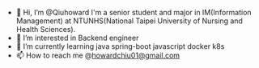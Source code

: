 - 👋 Hi, I’m @Qiuhoward
     I'm a senior student and major in IM(Information Management) at NTUNHS(National Taipei University of Nursing and Health Sciences).
- 👀 I’m interested in Backend engineer
- 🌱 I’m currently learning java spring-boot javascript docker k8s 
- 📫 How to reach me  @howardchiu01@gmail.com

